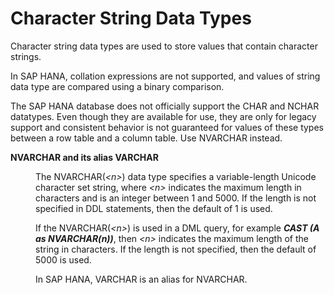 <!-- loioa33f7884b0c14c00b1a76ecd8af5feca -->

# Character String Data Types

Character string data types are used to store values that contain character strings.



In SAP HANA, collation expressions are not supported, and values of string data type are compared using a binary comparison.

The SAP HANA database does not officially support the CHAR and NCHAR datatypes. Even though they are available for use, they are only for legacy support and consistent behavior is not guaranteed for values of these types between a row table and a column table. Use NVARCHAR instead.


<dl>
<dt><b>

NVARCHAR and its alias VARCHAR

</b></dt>
<dd>

The NVARCHAR\(*<n\>*\) data type specifies a variable-length Unicode character set string, where *<n\>* indicates the maximum length in characters and is an integer between 1 and 5000. If the length is not specified in DDL statements, then the default of 1 is used.

If the NVARCHAR\(*<n\>*\) is used in a DML query, for example ***CAST \(A as NVARCHAR\(n\)\)***, then *<n\>* indicates the maximum length of the string in characters. If the length is not specified, then the default of 5000 is used.

In SAP HANA, VARCHAR is an alias for NVARCHAR.



</dd>
</dl>

